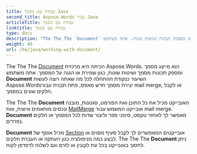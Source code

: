 ```yaml
---
title: עבודה עם מסמך Java
second_title: Aspose.Words עבור Java
articleTitle: עבודה עם מסמך
linktitle: עבודה עם מסמך
type: docs
description: "The The The `Document` הכיתה מספקת תכונות ושיטות שונות. אתה משתמש `Document` השיעור כנקודת ההתחלה לכל מה שאתה רוצה לעשות Aspose.Words עבור Java. The The The `Document` ניתן להציל את האובייקט לקובץ או לזרם וגם לשלוח לדפדפן."
weight: 40
url: /he/java/working-with-document/
---
```


The The The [Document](https://reference.aspose.com/words/java/com.aspose.words/document/) הכיתה היא מרכזית Aspose.Words. הוא מייצג מסמך ומספק תכונות מסמך ושיטות שונות, כגון שמירת או הגנה על המסמך. אתה משתמש **Document** השיעור כנקודת ההתחלה לכל מה שאתה רוצה לעשות Aspose.Wordsיצירת מסמך חדש מאפס, פתח תבנית עבור mail merge, או לקבל חלקים שונים במסמך.

The The The **Document** האובייקט מכיל את כל התוכן ואת הפורמט, סגנונות, מובנה ונכסים מותאמים אישית, ואת [MailMerge](https://reference.aspose.com/words/java/com.aspose.words/mailmerge/) אובייקט המשמש עבור mail merge. **Document** מאפשר לך לאחזר טקסט, סימני ספר וליצור שדות לכל המסמך או חלקים נפרדים.

**Document** מכיל אוסף של [Section](https://reference.aspose.com/words/java/com.aspose.words/section/) אובייקטים המאפשרים לך לקבל סעיף מסוים או לבצע כמה מניפולציה כגון העתקה או העברת חלקים. The The The **Document** ניתן לחסוך באובייקט בכל עת לקובץ או לזרם וגם לשלוח לדפדפן לקוח.
